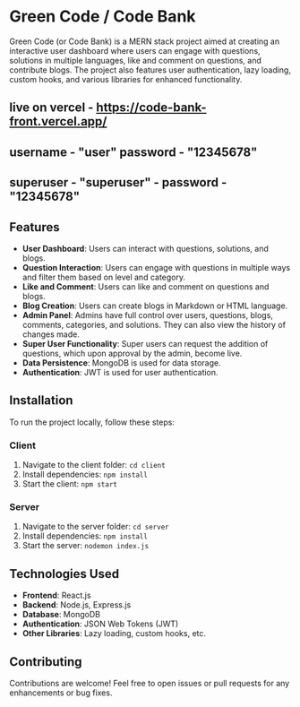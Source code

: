 # Green Code / Code Bank

Green Code (or Code Bank) is a MERN stack project aimed at creating an interactive user dashboard where users can engage with questions, solutions in multiple languages, like and comment on questions, and contribute blogs. The project also features user authentication, lazy loading, custom hooks, and various libraries for enhanced functionality.

## live on vercel - https://code-bank-front.vercel.app/
## username - "user" password - "12345678"
## superuser - "superuser" - password - "12345678"
## Features

- **User Dashboard**: Users can interact with questions, solutions, and blogs.
- **Question Interaction**: Users can engage with questions in multiple ways and filter them based on level and category.
- **Like and Comment**: Users can like and comment on questions and blogs.
- **Blog Creation**: Users can create blogs in Markdown or HTML language.
- **Admin Panel**: Admins have full control over users, questions, blogs, comments, categories, and solutions. They can also view the history of changes made.
- **Super User Functionality**: Super users can request the addition of questions, which upon approval by the admin, become live.
- **Data Persistence**: MongoDB is used for data storage.
- **Authentication**: JWT is used for user authentication.

## Installation

To run the project locally, follow these steps:

### Client

1. Navigate to the client folder: `cd client`
2. Install dependencies: `npm install`
3. Start the client: `npm start`

### Server

1. Navigate to the server folder: `cd server`
2. Install dependencies: `npm install`
3. Start the server: `nodemon index.js`

## Technologies Used

- **Frontend**: React.js
- **Backend**: Node.js, Express.js
- **Database**: MongoDB
- **Authentication**: JSON Web Tokens (JWT)
- **Other Libraries**: Lazy loading, custom hooks, etc.

## Contributing

Contributions are welcome! Feel free to open issues or pull requests for any enhancements or bug fixes.

